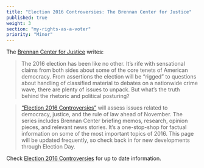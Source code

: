 ```yaml
---
title: "Election 2016 Controversies: The Brennan Center for Justice"
published: true
weight: 3
section: "my-rights-as-a-voter"
priority: "Minor"
---
```


The [Brennan Center for Justice](https://www.brennancenter.org/about) writes:  

> The 2016 election has been like no other. It’s rife with sensational claims from both sides about some of the core tenets of American democracy. From assertions the election will be “rigged” to questions about handling of classified material to debates on a nationwide crime wave, there are plenty of issues to unpack. But what’s the truth behind the rhetoric and political posturing?  
  
> [“Election 2016 Controversies”](https://www.brennancenter.org/election-2016-controversies) will assess issues related to democracy, justice, and the rule of law ahead of November. The series includes Brennan Center briefing memos, research, opinion pieces, and relevant news stories. It’s a one-stop-shop for factual information on some of the most important topics of 2016. This page will be updated frequently, so check back in for new developments through Election Day.  
  
Check [Election 2016 Controversies](https://www.brennancenter.org/election-2016-controversies) for up to date information.  
